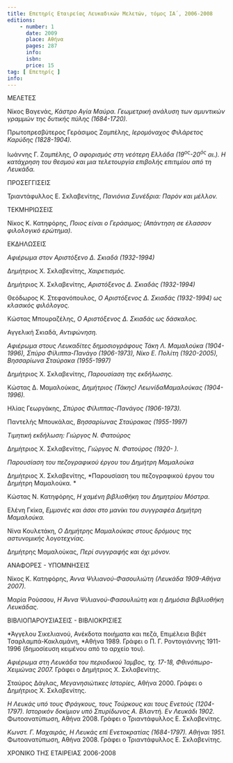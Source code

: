 ```yaml
---
title: Επετηρίς Εταιρείας Λευκαδικών Μελετών, τόμος ΙΑ΄, 2006-2008
editions:
    - number: 1
      date: 2009
      place: Αθήνα
      pages: 287
      info: 
      isbn: 
      price: 15
tag: [ Επετηρίς ]
info: 
---
```


ΜΕΛΕΤΕΣ

Νίκος Βαγενάς, *Κάστρο Αγία Μαύρα. Γεωμετρική ανάλυση των αμυντικών γραμμών της δυτικής πύλης \(1684-1720\).*

Πρωτοπρεσβύτερος Γεράσιμος Ζαμπέλης, *Ιερομόναχος Φιλάρετος Καρύδης \(1828-1904\).*

Ιωάννης Γ. Ζαμπέλης, *Ο αφορισμός στη νεότερη Ελλάδα \(19<sup>ος</sup>-20<sup>ός</sup> αι.\). Η κατάχρηση του θεσμού και μια τελετουργία επιβολής επιτιμίου από τη Λευκάδα.*

ΠΡΟΣΕΓΓΙΣΕΙΣ

Τριαντάφυλλος Ε. Σκλαβενίτης, *Πανιόνια Συνέδρια: Παρόν και μέλλον.*

ΤΕΚΜΗΡΙΩΣΕΙΣ

Νίκος Κ. Κατηφόρης, *Ποιος είναι ο Γεράσιμος; \(Απάντηση σε έλασσον φιλολογικό ερώτημα\).*

ΕΚΔΗΛΩΣΕΙΣ

*Αφιέρωμα στον Αριστόξενο Δ. Σκιαδά \(1932-1994\)*

Δημήτριος Χ. Σκλαβενίτης, *Χαιρετισμός.*

Δημήτριος Χ. Σκλαβενίτης, *Αριστόξενος Δ. Σκιαδάς \(1932-1994\)*

Θεόδωρος Κ. Στεφανόπουλος, *Ο Αριστόξενος Δ. Σκιαδάς \(1932-1994\) ως κλασικός φιλόλογος.*

Κώστας Μπουραζέλης, *Ο Αριστόξενος Δ. Σκιαδάς ως δάσκαλος.*

Αγγελική Σκιαδά, *Αντιφώνηση.*

*Αφιέρωμα στους Λευκαδίτες δημοσιογράφους Τάκη Λ. Μαμαλούκα \(1904-1996\), Σπύρο Φίλιππα-Πανάγο \(1906-1973\), Νίκο Ε. Πολίτη \(1920-2005\), Βησσαρίωνα Σταύρακα \(1955-1997\)*

Δημήτριος Χ. Σκλαβενίτης, *Παρουσίαση της εκδήλωσης.*

Κώστας Δ. Μαμαλούκας, *Δημήτριος \(Τάκης\) ΛεωνίδαΜαμαλούκας \(1904-1996\).*

Ηλίας Γεωργάκης, *Σπύρος Φίλιππας-Πανάγος \(1906-1973\).*

Παντελής Μπουκάλας, *Βησσαρίωνας Σταύρακας \(1955-1997\)*

*Τιμητική εκδήλωση: Γιώργος Ν. Φατούρος*

Δημήτριος Χ. Σκλαβενίτης, *Γιώργος Ν. Φατούρος \(1920- \).*

*Παρουσίαση του πεζογραφικού έργου του Δημήτρη Μαμαλούκα*

Δημήτριος Χ. Σκλαβενίτης, *Παρουσίαση του πεζογραφικού έργου του Δημήτρη Μαμαλούκα. *

Κώστας Ν. Κατηφόρης, *Η χαμένη βιβλιοθήκη του Δημητρίου Μόστρα.*

Ελένη Γκίκα, *Εμμονές και άσοι στο μανίκι του συγγραφέα Δημήτρη Μαμαλούκα.*

Νίνα Κουλετάκη, *Ο Δημήτρης Μαμαλούκας στους δρόμους της αστυνομικής λογοτεχνίας.*

Δημήτρης Μαμαλούκας, *Περί συγγραφής και όχι μόνον.*

ΑΝΑΦΟΡΕΣ - ΥΠΟΜΝΗΣΕΙΣ

Νίκος Κ. Κατηφόρης, *Άννα Ψιλιανού-Φασουλιώτη \(Λευκάδα 1909-Αθήνα 2007\).*

Μαρία Ρούσσου, *Η Άννα Ψιλιανού-Φασουλιώτη και η Δημόσια Βιβλιοθήκη Λευκάδας.*

ΒΙΒΛΙΟΠΑΡΟΥΣΙΑΣΕΙΣ - ΒΙΒΛΙΟΚΡΙΣΙΕΣ

*Άγγελου Σικελιανού, Ανέκδοτα ποιήματα και πεζά, Επιμέλεια Βιβέτ Τσαρλαμπά-Κακλαμάνη, *Αθήνα 1989. Γράφει ο Π. Γ. Ροντογιάννης 1911-1996 \(δημοσίευση κειμένου από το αρχείο του\).

*Αφιέρωμα στη Λευκάδα του περιοδικού Ίαμβος, τχ. 17-18, Φθινόπωρο-Χειμώνας 2007.* Γράφει ο Δημήτριος Χ. Σκλαβενίτης.

Σταύρος Δάγλας, *Μεγανησιώτικες Ιστορίες,* Αθήνα 2000. Γράφει ο Δημήτριος Χ. Σκλαβενίτης.

*Η Λευκάς υπό τους Φράγκους, τους Τούρκους και τους Ενετούς \(1204-1797\). Ιστορικόν δοκίμιον υπό Σπυρίδωνος Α. Βλαντή. Εν Λευκάδι 1902.* Φωτοανατύπωση, Αθήνα 2008. Γράφει ο Τριαντάφυλλος Ε. Σκλαβενίτης.

*Κωνστ. Γ. Μαχαιράς, Η Λευκάς επί Ενετοκρατίας \(1684-1797\). Αθήναι 1951.* Φωτοανατύπωση, Αθήνα 2008. Γράφει ο Τριαντάφυλλος Ε. Σκλαβενίτης.

ΧΡΟΝΙΚΟ ΤΗΣ ΕΤΑΙΡΕΙΑΣ 2006-2008
